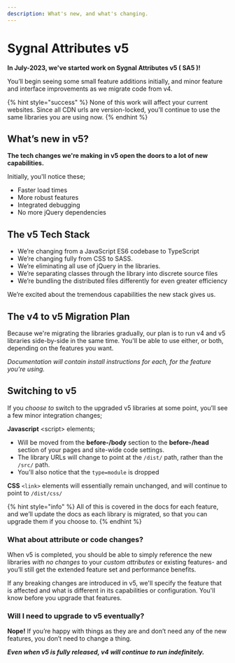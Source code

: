 ```yaml
---
description: What's new, and what's changing.
---
```


# Sygnal Attributes v5

**In July-2023, we've started work on Sygnal Attributes v5 ( SA5 )!** &#x20;

You’ll begin seeing some small feature additions initially, and minor feature and interface improvements as we migrate code from v4.

{% hint style="success" %}
None of this work will affect your current websites. Since all CDN urls are version-locked, you’ll continue to use the same libraries you are using now.
{% endhint %}

## **What’s new in v5?**

**The tech changes we're making in v5 open the doors to a lot of new capabilities.**

Initially, you'll notice these;

* Faster load times
* More robust features
* Integrated debugging
* No more jQuery dependencies

## The v5 Tech Stack

* We’re changing from a JavaScript ES6 codebase to TypeScript
* We’re changing fully from CSS to SASS.
* We’re eliminating all use of jQuery in the libraries.
* We’re separating classes through the library into discrete source files
* We’re bundling the distributed files differently for even greater efficiency

We’re excited about the tremendous capabilities the new stack gives us.

## The v4 to v5 Migration Plan

Because we're migrating the libraries gradually, our plan is to run v4 and v5 libraries side-by-side in the same time. You'll be able to use either, or both, depending on the features you want.

_Documentation will contain install instructions for each, for the feature you're using._&#x20;

## **Switching to v5**

If you _choose to_ switch to the upgraded v5 libraries at some point, you’ll see a few minor integration changes;

**Javascript** \<script> elements;

* Will be moved from the **before-/body** section to the **before-/head** section of your pages and site-wide code settings.
* The library URLs will change to point at the `/dist/` path, rather than the `/src/` path.
* You'll also notice that the `type=module` is dropped

**CSS** `<link>` elements will essentially remain unchanged, and will continue to point to `/dist/css/`

{% hint style="info" %}
All of this is covered in the docs for each feature, and we’ll update the docs as each library is migrated, so that you can upgrade them if you choose to.
{% endhint %}

### What about attribute or code changes?

When v5 is completed, you should be able to simply reference the new libraries _with no changes_ to your _custom attributes_ or existing features- and you’ll still get the extended feature set and performance benefits.

If any breaking changes are introduced in v5, we'll specify the feature that is affected and what is different in its capabilities or configuration. You'll know before you upgrade that features.

### Will I need to upgrade to v5 eventually?

**Nope!** If you’re happy with things as they are and don’t need any of the new features, you don’t need to change a thing.&#x20;

_**Even when v5 is fully released, v4 will continue to run indefinitely.**_&#x20;


